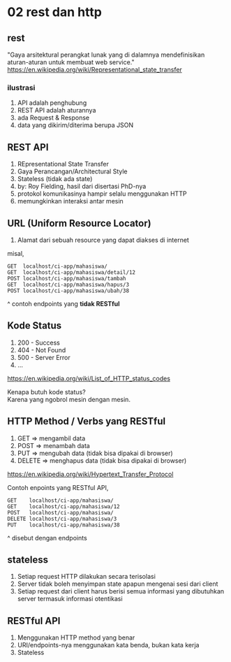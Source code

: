 # 02 rest dan http

## rest

"Gaya arsitektural perangkat lunak yang di dalamnya mendefinisikan aturan-aturan untuk membuat web service." \
https://en.wikipedia.org/wiki/Representational_state_transfer

### ilustrasi

1. API adalah penghubung
1. REST API adalah aturannya
1. ada Request & Response
1. data yang dikirim/diterima berupa JSON

## REST API

1. REpresentational State Transfer
1. Gaya Perancangan/Architectural Style
1. Stateless (tidak ada state)
1. by: Roy Fielding, hasil dari disertasi PhD-nya
1. protokol komunikasinya hampir selalu menggunakan HTTP
1. memungkinkan interaksi antar mesin

## URL (Uniform Resource Locator)

1. Alamat dari sebuah resource yang dapat diakses di internet

misal,
```
GET  localhost/ci-app/mahasiswa/
GET  localhost/ci-app/mahasiswa/detail/12
POST localhost/ci-app/mahasiswa/tambah
GET  localhost/ci-app/mahasiswa/hapus/3
POST localhost/ci-app/mahasiswa/ubah/38
```

^ contoh endpoints yang **tidak RESTful**

## Kode Status

1. 200 - Success
1. 404 - Not Found
1. 500 - Server Error
1. ...

https://en.wikipedia.org/wiki/List_of_HTTP_status_codes

Kenapa butuh kode status? \
Karena yang ngobrol mesin dengan mesin.

## HTTP Method / Verbs yang RESTful

1. GET => mengambil data
2. POST => menambah data
3. PUT => mengubah data (tidak bisa dipakai di browser)
4. DELETE => menghapus data (tidak bisa dipakai di browser)

https://en.wikipedia.org/wiki/Hypertext_Transfer_Protocol

Contoh enpoints yang RESTful API,
```
GET    localhost/ci-app/mahasiswa/
GET    localhost/ci-app/mahasiswa/12
POST   localhost/ci-app/mahasiswa/
DELETE localhost/ci-app/mahasiswa/3
PUT    localhost/ci-app/mahasiswa/38
```

^ disebut dengan endpoints

## stateless

1. Setiap request HTTP dilakukan secara terisolasi
1. Server tidak boleh menyimpan state apapun mengenai sesi dari client
1. Setiap request dari client harus berisi semua informasi yang dibutuhkan server termasuk informasi otentikasi

## RESTful API

1. Menggunakan HTTP method yang benar
1. URI/endpoints-nya menggunakan kata benda, bukan kata kerja
1. Stateless

